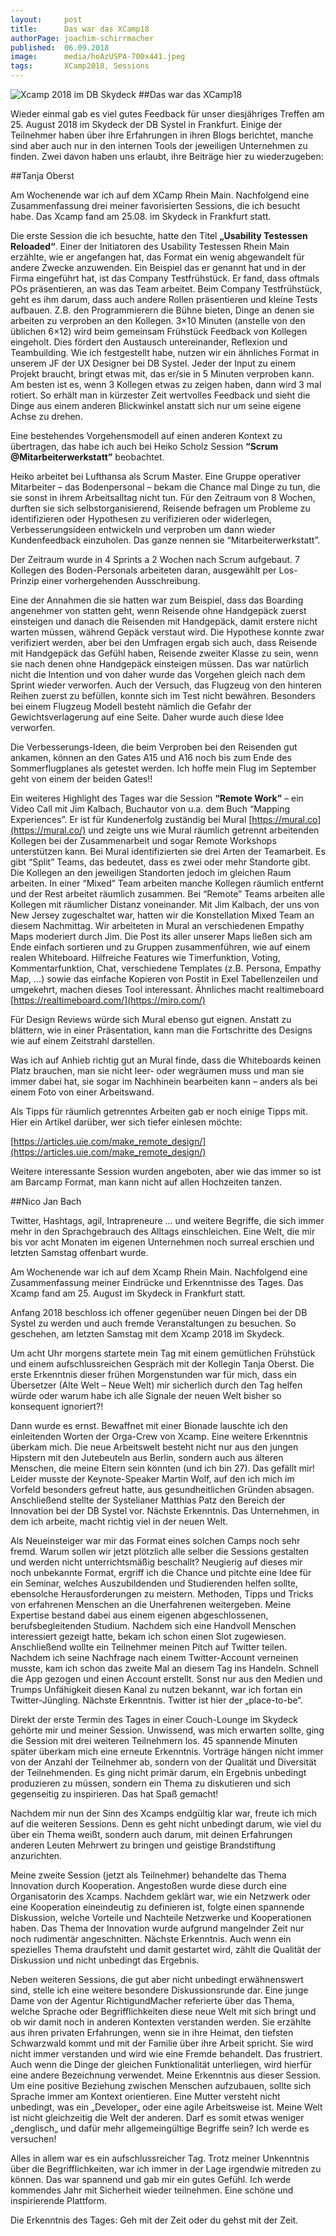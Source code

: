 ```yaml
---
layout:     post
title:      Das war das XCamp18
authorPage: joachim-schirrmacher
published:  06.09.2018
image:      media/hoAzUSPA-700x441.jpeg
tags:       XCamp2018, Sessions
---
```


![Xcamp 2018 im DB Skydeck](/media/hoAzUSPA-700x441.jpeg)
##Das war das XCamp18

Wieder einmal gab es viel gutes Feedback für unser diesjähriges Treffen am 25. August 2018 im Skydeck der DB Systel in 
Frankfurt. Einige der Teilnehmer haben über ihre Erfahrungen in ihren Blogs berichtet, manche sind aber auch nur in den 
internen Tools der jeweiligen Unternehmen zu finden. Zwei davon haben uns erlaubt, ihre Beiträge hier zu wiederzugeben:

##Tanja Oberst

Am Wochenende war ich auf dem XCamp Rhein Main. Nachfolgend eine Zusammenfassung drei meiner favorisierten Sessions, 
die ich besucht habe.  Das Xcamp fand am 25.08. im Skydeck in Frankfurt statt.

Die erste Session die ich besuchte, hatte den Titel **„Usability Testessen Reloaded“**. Einer der Initiatoren des Usability 
Testessen Rhein Main erzählte, wie er angefangen hat, das Format ein wenig abgewandelt für andere Zwecke anzuwenden. 
Ein Beispiel das er genannt hat und in der Firma eingeführt hat, ist das Company Testfrühstück. Er fand, dass oftmals POs 
präsentieren, an was das Team arbeitet. Beim Company Testfrühstück, geht es ihm darum, dass auch andere Rollen präsentieren 
und kleine Tests aufbauen. Z.B. den Programmierern die Bühne bieten, Dinge an denen sie arbeiten zu verproben an den Kollegen. 
3×10 Minuten (anstelle von den üblichen 6×12) wird beim gemeinsam Frühstück Feedback von Kollegen eingeholt. Dies fördert den 
Austausch untereinander, Reflexion und Teambuilding. Wie ich festgestellt habe, nutzen wir ein ähnliches Format in unserem 
JF der UX Designer bei DB Systel. Jeder der  Input zu einem Projekt braucht, bringt etwas mit, das er/sie in 5 Minuten 
verproben kann. Am besten ist es, wenn 3 Kollegen etwas zu zeigen haben, dann wird 3 mal rotiert. So erhält man in kürzester 
Zeit wertvolles Feedback und sieht die Dinge aus einem anderen Blickwinkel anstatt sich nur um seine eigene Achse zu drehen.

Eine bestehendes Vorgehensmodell auf einen anderen Kontext zu übertragen, das habe ich auch bei Heiko Scholz Session 
**“Scrum @Mitarbeiterwerkstatt”** beobachtet.

Heiko arbeitet bei Lufthansa als Scrum Master. Eine Gruppe operativer Mitarbeiter – das Bodenpersonal – bekam die Chance mal 
Dinge zu tun, die sie sonst in ihrem Arbeitsalltag nicht tun. Für den Zeitraum von 8 Wochen, durften sie sich 
selbstorganisierend, Reisende befragen um Probleme zu identifizieren oder Hypothesen zu verifizieren oder widerlegen, 
Verbesserungsideen entwickeln und verproben um dann wieder Kundenfeedback einzuholen. Das ganze nennen sie 
“Mitarbeiterwerkstatt”.

Der Zeitraum wurde in 4 Sprints a 2 Wochen nach Scrum aufgebaut. 7 Kollegen des Boden-Personals arbeiteten daran, 
ausgewählt per Los-Prinzip einer vorhergehenden Ausschreibung.

Eine der Annahmen die sie hatten war zum Beispiel, dass das Boarding angenehmer von statten geht, wenn Reisende ohne 
Handgepäck zuerst einsteigen und danach die Reisenden mit Handgepäck, damit erstere nicht warten müssen, während Gepäck 
verstaut wird. Die Hypothese konnte zwar verifiziert werden, aber bei den Umfragen ergab sich auch, dass Reisende mit 
Handgepäck das Gefühl haben, Reisende zweiter Klasse zu sein, wenn sie nach denen ohne Handgepäck einsteigen müssen. 
Das war natürlich nicht die Intention und von daher wurde das Vorgehen gleich nach dem Sprint wieder verworfen. Auch der 
Versuch, das Flugzeug von den hinteren Reihen zuerst zu befüllen, konnte sich im Test nicht bewähren. Besonders bei einem 
Flugzeug Modell besteht nämlich die Gefahr der Gewichtsverlagerung auf eine Seite. Daher wurde auch diese Idee verworfen.

Die Verbesserungs-Ideen, die beim Verproben bei den Reisenden gut ankamen, können an den Gates A15 und A16 noch bis zum 
Ende des Sommerflugplanes als getestet werden. Ich hoffe mein Flug im September geht von einem der beiden Gates!!

Ein weiteres Highlight des Tages war die Session **“Remote Work”** –  ein Video Call mit Jim Kalbach, Buchautor von u.a. dem 
Buch “Mapping Experiences”. Er ist für Kundenerfolg zuständig bei Mural [https://mural.co](https://mural.co/) und zeigte uns wie Mural räumlich 
getrennt arbeitenden Kollegen bei der Zusammenarbeit und sogar Remote Workshops unterstützen kann. Bei Mural identifizierten 
sie drei Arten der Teamarbeit. Es gibt “Split” Teams, das bedeutet, dass es zwei oder mehr Standorte gibt. Die Kollegen 
an den jeweiligen Standorten jedoch im gleichen Raum arbeiten. In einer “Mixed” Team arbeiten manche Kollegen räumlich 
entfernt und der Rest arbeitet räumlich zusammen. Bei “Remote” Teams arbeiten alle Kollegen mit räumlicher Distanz 
voneinander. Mit Jim Kalbach, der uns von New Jersey zugeschaltet war, hatten wir die Konstellation Mixed Team an diesem 
Nachmittag. Wir arbeiteten in Mural an verschiedenen Empathy Maps moderiert durch Jim. Die Post its aller unserer Maps 
ließen sich am Ende einfach sortieren und zu Gruppen zusammenführen, wie auf einem realen Whiteboard. Hilfreiche Features 
wie Timerfunktion, Voting, Kommentarfunktion, Chat, verschiedene Templates (z.B. Persona, Empathy Map, …) sowie das 
einfache Kopieren von Postit in Exel Tabellenzeilen und umgekehrt, machen dieses Tool interessant. Ähnliches macht 
realtimeboard [https://realtimeboard.com/](https://miro.com/)

Für Design Reviews würde sich Mural ebenso gut eignen. Anstatt zu blättern, wie in einer Präsentation, kann man die 
Fortschritte des Designs wie auf einem Zeitstrahl darstellen.

Was ich auf Anhieb richtig gut an Mural finde, dass die Whiteboards keinen Platz brauchen, man sie nicht leer- oder 
wegräumen muss und man sie immer dabei hat, sie sogar im Nachhinein bearbeiten kann – anders als bei einem Foto von einer 
Arbeitswand.

Als Tipps für räumlich getrenntes Arbeiten gab er noch einige Tipps mit. Hier ein Artikel darüber, wer sich tiefer 
einlesen möchte:

[https://articles.uie.com/make_remote_design/](https://articles.uie.com/make_remote_design/)

Weitere interessante Session wurden angeboten, aber wie das immer so ist am Barcamp Format, man kann nicht auf allen 
Hochzeiten tanzen.

##Nico Jan Bach

Twitter, Hashtags, agil, Intrapreneure … und weitere Begriffe, die sich immer mehr in den Sprachgebrauch des Alltags 
einschleichen. Eine Welt, die mir bis vor acht Monaten im eigenen Unternehmen noch surreal erschien und letzten Samstag 
offenbart wurde.

Am Wochenende war ich auf dem Xcamp Rhein Main. Nachfolgend eine Zusammenfassung meiner Eindrücke und Erkenntnisse des 
Tages. Das Xcamp fand am 25. August im Skydeck in Frankfurt statt.

Anfang 2018 beschloss ich offener gegenüber neuen Dingen bei der DB Systel zu werden und auch fremde Veranstaltungen zu 
besuchen. So geschehen, am letzten Samstag mit dem Xcamp 2018 im Skydeck.

Um acht Uhr morgens startete mein Tag mit einem gemütlichen Frühstück und einem aufschlussreichen Gespräch mit der 
Kollegin Tanja Oberst. Die erste Erkenntnis dieser frühen Morgenstunden war für mich, dass ein Übersetzer 
(Alte Welt – Neue Welt) mir sicherlich durch den Tag helfen würde oder warum habe ich alle Signale der neuen Welt bisher 
so konsequent ignoriert?!

Dann wurde es ernst. Bewaffnet mit einer Bionade lauschte ich den einleitenden Worten der Orga-Crew von Xcamp. Eine weitere 
Erkenntnis überkam mich. Die neue Arbeitswelt besteht nicht nur aus den jungen Hipstern mit den Jutebeuteln aus Berlin, 
sondern auch aus älteren Menschen, die meine Eltern sein könnten (und ich bin 27). Das gefällt mir! Leider musste der 
Keynote-Speaker Martin Wolf, auf den ich mich im Vorfeld besonders gefreut hatte, aus gesundheitlichen Gründen absagen. 
Anschließend stellte der Systelianer Matthias Patz den Bereich der Innovation bei der DB Systel vor. Nächste Erkenntnis. 
Das Unternehmen, in dem ich arbeite, macht richtig viel in der neuen Welt.

Als Neueinsteiger war mir das Format eines solchen Camps noch sehr fremd. Warum sollen wir jetzt plötzlich alle selber 
die Sessions gestalten und werden nicht unterrichtsmäßig beschallt? Neugierig auf dieses mir noch unbekannte Format, ergriff 
ich die Chance und pitchte eine Idee für ein Seminar, welches Auszubildenden und Studierenden helfen sollte, ebensolche 
Herausforderungen zu meistern. Methoden, Tipps und Tricks von erfahrenen Menschen an die Unerfahrenen weitergeben. Meine 
Expertise bestand dabei aus einem eigenen abgeschlossenen, berufsbegleitenden Studium. Nachdem sich eine Handvoll Menschen 
interessiert gezeigt hatte, bekam ich schon einen Slot zugewiesen. Anschließend wollte ein Teilnehmer meinen Pitch auf 
Twitter teilen. Nachdem ich seine Nachfrage nach einem Twitter-Account verneinen musste, kam ich schon das zweite Mal 
an diesem Tag ins Handeln. Schnell die App gezogen und einen Account erstellt. Sonst nur aus den Medien und Trumps 
Unfähigkeit diesen Kanal zu nutzen bekannt, war ich fortan ein Twitter-Jüngling. Nächste Erkenntnis. Twitter ist hier der 
„place-to-be“.

Direkt der erste Termin des Tages in einer Couch-Lounge im Skydeck gehörte mir und meiner Session. Unwissend, was mich 
erwarten sollte, ging die Session mit drei weiteren Teilnehmern los. 45 spannende Minuten später überkam mich eine erneute 
Erkenntnis. Vorträge hängen nicht immer von der Anzahl der Teilnehmer ab, sondern von der Qualität und Diversität der 
Teilnehmenden. Es ging nicht primär darum, ein Ergebnis unbedingt produzieren zu müssen, sondern ein Thema zu diskutieren 
und sich gegenseitig zu inspirieren. Das hat Spaß gemacht!

Nachdem mir nun der Sinn des Xcamps endgültig klar war, freute ich mich auf die weiteren Sessions. Denn es geht nicht 
unbedingt darum, wie viel du über ein Thema weißt, sondern auch darum, mit deinen Erfahrungen anderen Leuten Mehrwert 
zu bringen und geistige Brandstiftung anzurichten.

Meine zweite Session (jetzt als Teilnehmer) behandelte das Thema Innovation durch Kooperation. Angestoßen wurde diese 
durch eine Organisatorin des Xcamps. Nachdem geklärt war, wie ein Netzwerk oder eine Kooperation eineindeutig zu definieren 
ist, folgte einen spannende Diskussion, welche Vorteile und Nachteile Netzwerke und Kooperationen haben. Das Thema der 
Innovation wurde aufgrund mangelnder Zeit nur noch rudimentär angeschnitten. Nächste Erkenntnis. Auch wenn ein spezielles 
Thema draufsteht und damit gestartet wird, zählt die Qualität der Diskussion und nicht unbedingt das Ergebnis.

Neben weiteren Sessions, die gut aber nicht unbedingt erwähnenswert sind, stelle ich eine weitere besondere 
Diskussionsrunde dar. Eine junge Dame von der Agentur RichtigundMacher referierte über das Thema, welche Sprache oder 
Begrifflichkeiten diese neue Welt mit sich bringt und ob wir damit noch in anderen Kontexten verstanden werden. 
Sie erzählte aus ihren privaten Erfahrungen, wenn sie in ihre Heimat, den tiefsten Schwarzwald kommt und mit der Familie 
über ihre Arbeit spricht. Sie wird nicht immer verstanden und wird wie eine Fremde behandelt. Das frustriert. Auch wenn 
die Dinge der gleichen Funktionalität unterliegen, wird hierfür eine andere Bezeichnung verwendet. Meine Erkenntnis aus 
dieser Session. Um eine positive Beziehung zwischen Menschen aufzubauen, sollte sich Sprache immer am Kontext orientieren. 
Eine Mutter versteht nicht unbedingt, was ein „Developer„ oder eine agile Arbeitsweise ist. Meine Welt ist nicht 
gleichzeitig die Welt der anderen. Darf es somit etwas weniger „denglisch„ und dafür mehr allgemeingültige Begriffe sein? 
Ich werde es versuchen!

Alles in allem war es ein aufschlussreicher Tag. Trotz meiner Unkenntnis über die Begrifflichkeiten, war ich immer in der 
Lage irgendwie mitreden zu können. Das war spannend und gab mir ein gutes Gefühl. Ich werde kommendes Jahr mit Sicherheit 
wieder teilnehmen. Eine schöne und inspirierende Plattform.

Die Erkenntnis des Tages: Geh mit der Zeit oder du gehst mit der Zeit.
